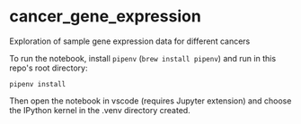 # cancer_gene_expression

Exploration of sample gene expression data for different cancers

To run the notebook, install `pipenv` (`brew install pipenv`) and run in this repo's root directory:

    pipenv install

Then open the notebook in vscode (requires Jupyter extension) and choose the IPython kernel in the .venv directory created. 
